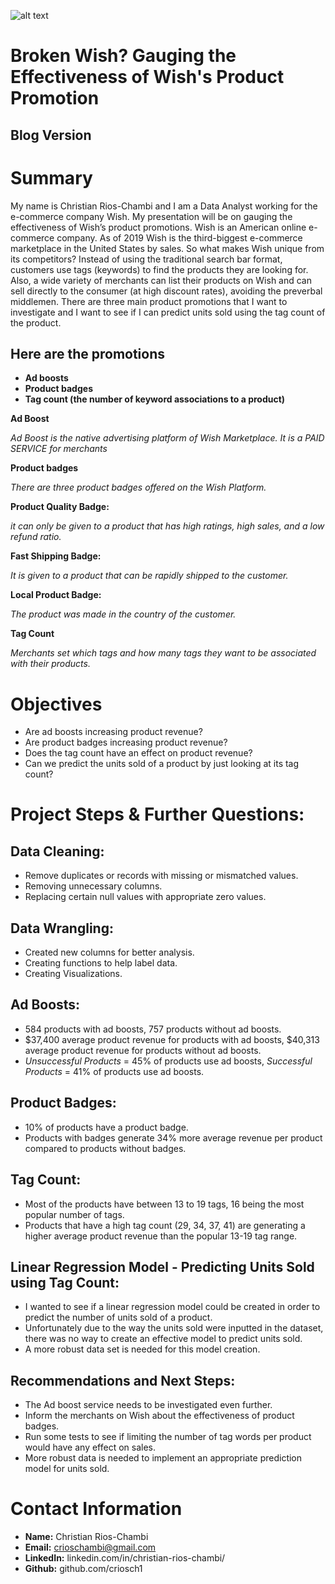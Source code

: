 ![alt text](https://media-assets-02.thedrum.com/cache/images/thedrum-prod/s3-news-tmp-90538-wish_e-commerce--2x1--940.png)

# Broken Wish? Gauging the Effectiveness of Wish's Product Promotion

## Blog Version


# Summary
My name is Christian Rios-Chambi and I am a Data Analyst working for the e-commerce company Wish. My presentation will be on gauging the effectiveness of Wish’s product promotions. Wish is an American online e-commerce company. As of 2019 Wish is the third-biggest e-commerce marketplace in the United States by sales. So what makes Wish unique from its competitors? Instead of using the traditional search bar format, customers use tags (keywords) to find the products they are looking for. Also, a wide variety of merchants can list their products on Wish and can sell directly to the consumer (at high discount rates), avoiding the preverbal middlemen. There are three main product promotions that I want to investigate and I want to see if I can predict units sold using the tag count of the product.

## **Here are the promotions** 
- **Ad boosts**
- **Product badges**
- **Tag count (the number of keyword associations to a product)**



**Ad Boost** 

*Ad Boost is the native advertising platform of Wish Marketplace. It is a PAID SERVICE for merchants*

**Product badges** 

*There are three product badges offered on the Wish Platform.*

**Product Quality Badge:** 

*it can only be given to a product that has high ratings, high sales, and a low refund ratio.*

**Fast Shipping Badge:** 

*It is given to a product that can be rapidly shipped to the customer.*

**Local Product Badge:** 

*The product was made in the country of the customer.*

**Tag Count** 

*Merchants set which tags and how many tags they want to be associated with their products.*

# Objectives
- Are ad boosts increasing product revenue?
- Are product badges increasing product revenue?
- Does the tag count have an effect on product revenue?
- Can we predict the units sold of a product by just looking at its tag count?

# Project Steps & Further Questions:

## Data Cleaning:

- Remove duplicates or records with missing or mismatched values.
- Removing unnecessary columns. 
- Replacing certain null values with appropriate zero values.

## Data Wrangling:

- Created new columns for better analysis.
- Creating functions to help label data.
- Creating Visualizations.

## Ad Boosts:

- 584 products with ad boosts, 757 products without ad boosts.
- $37,400 average product revenue for products with ad boosts, $40,313 average product revenue for products without ad boosts.
- *Unsuccessful Products* = 45% of products use ad boosts, *Successful Products* = 41% of products use ad boosts.

## Product Badges:
- 10% of products have a product badge.
- Products with badges generate 34% more average revenue per product compared to products without badges.

## Tag Count:
- Most of the products have between 13 to 19 tags, 16 being the most popular number of tags.
- Products that have a high tag count (29, 34, 37, 41) are generating a higher average product revenue than the popular 13-19 tag range. 

## Linear Regression Model - Predicting Units Sold using Tag Count:
- I wanted to see if a linear regression model could be created in order to predict the number of units sold of a product.
- Unfortunately due to the way the units sold were inputted in the dataset, there was no way to create an effective model to predict units sold.
- A more robust data set is needed for this model creation.

## Recommendations and Next Steps:
- The Ad boost service needs to be investigated even further.
- Inform the merchants on Wish about the effectiveness of product badges.
- Run some tests to see if limiting the number of tag words per product would have any effect on sales.
- More robust data is needed to implement an appropriate prediction model for units sold.

# Contact Information 
- **Name:** Christian Rios-Chambi
- **Email:** crioschambi@gmail.com
- **LinkedIn:** linkedin.com/in/christian-rios-chambi/
- **Github:** github.com/criosch1
